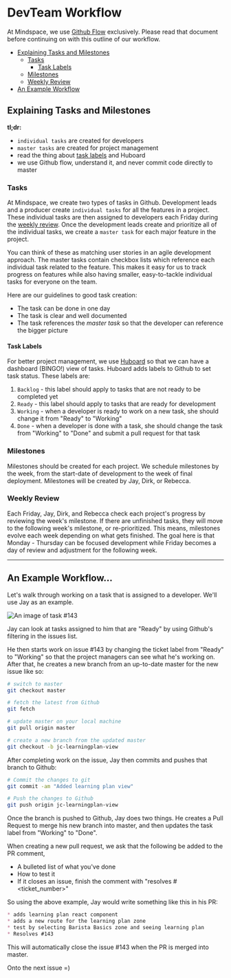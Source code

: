
# DevTeam Workflow

At Mindspace, we use [Github Flow](https://guides.github.com/introduction/flow/index.html) exclusively. Please read that document before continuing on with this outline of our workflow.

* [Explaining Tasks and Milestones](#explaining-tasks-and-milestones)
    * [Tasks](#tasks)
        * [Task Labels](#task-labels)
    * [Milestones](#milestones)
    * [Weekly Review](#weekly-review)
* [An Example Workflow](#an-example-workflow)

## Explaining Tasks and Milestones

**tl;dr:**

* `individual tasks` are created for developers
* `master tasks` are created for project management
* read the thing about [task labels](#task-labels) and Huboard
* we use Github flow, understand it, and never commit code directly to master

### Tasks

At Mindspace, we create two types of tasks in Github. Development leads and a producer create `individual tasks` for all the features in a project. These individual tasks are then assigned to developers each Friday during the [weekly review](#weekly-review). Once the development leads create and prioritize all of the individual tasks, we create a `master task` for each major feature in the project.

You can think of these as matching user stories in an agile development approach. The master tasks contain checkbox lists which reference each individual task related to the feature. This makes it easy for us to track progress on features while also having smaller, easy-to-tackle individual tasks for everyone on the team. 

Here are our guidelines to good task creation:

* The task can be done in one day
* The task is clear and well documented
* The task references the *master task* so that the developer can reference the bigger picture


#### Task Labels

For better project management, we use [Huboard](http://huboard.com/) so that we can have a dashboard (BINGO!) view of tasks. Huboard adds labels to Github to set task status. These labels are:

1. `Backlog` - this label should apply to tasks that are not ready to be completed yet
1. `Ready` - this label should apply to tasks that are ready for development
1. `Working` - when a developer is ready to work on a new task, she should change it from "Ready" to "Working"
1. `Done` - when a developer is done with a task, she should change the task from "Working" to "Done" and submit a pull request for that task

### Milestones

Milestones should be created for each project. We schedule milestones by the week, from the start-date of development to the week of final deployment. Milestones will be created by Jay, Dirk, or Rebecca. 

### Weekly Review

Each Friday, Jay, Dirk, and Rebecca check each project's progress by reviewing the week's milestone. If there are unfinished tasks, they will move to the following week's milestone, or re-prioritized. This means, milestones evolve each week depending on what gets finished. The goal here is that Monday - Thursday can be focused development while Friday becomes a day of review and adjustment for the following week.

---

## An Example Workflow...

Let's walk through working on a task that is assigned to a developer. We'll use Jay as an example.

![An image of task #143](http://mindspacepdx.s3.amazonaws.com/github-images/example-ticket.png)

Jay can look at tasks assigned to him that are "Ready" by using Github's filtering in the issues list.

He then starts work on issue #143 by changing the ticket label from "Ready" to "Working" so that the project managers can see what he's working on. After that, he creates a new branch from an up-to-date master for the new issue like so: 

```bash
# switch to master
git checkout master

# fetch the latest from Github
git fetch

# update master on your local machine
git pull origin master

# create a new branch from the updated master
git checkout -b jc-learningplan-view
```

After completing work on the issue, Jay then commits and pushes that branch to Github:

```bash
# Commit the changes to git
git commit -am "Added learning plan view"

# Push the changes to Github
git push origin jc-learningplan-view
```

Once the branch is pushed to Github, Jay does two things. He creates a Pull Request to merge his new branch into master, and then updates the task label from "Working" to "Done".

When creating a new pull request, we ask that the following be added to the PR comment,

* A bulleted list of what you've done
* How to test it
* If it closes an issue, finish the comment with "resolves #<ticket_number>"

So using the above example, Jay would write something like this in his PR:

```markdown
* adds learning plan react component
* adds a new route for the learning plan zone
* test by selecting Barista Basics zone and seeing learning plan
* Resolves #143
```

This will automatically close the issue #143 when the PR is merged into master.

Onto the next issue =) 

